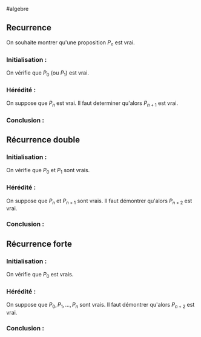 #algebre 
## Recurrence 
On souhaite montrer qu'une proposition $P_{n}$ est vrai.
### Initialisation :
On vérifie que $P_{0}$ (ou $P_{1}$) est vrai.
### Hérédité : 
On suppose que $P_{n}$ est vrai. Il faut determiner qu'alors $P_{n+1}$ est vrai.
### Conclusion :

## Récurrence double
### Initialisation :
On vérifie que $P_{0}$ et $P_{1}$ sont vrais.
### Hérédité :
On suppose que $P_{n}$ et $P_{n+1}$ sont vrais. Il faut démontrer qu'alors $P_{n+2}$ est vrai. 
### Conclusion :

## Récurrence forte
### Initialisation :
On vérifie que $P_{0}$ est vrais.
### Hérédité :
On suppose que $P_{0}, P_{1},\ldots , P_{n}$  sont vrais. Il faut démontrer qu'alors $P_{n+2}$ est vrai. 
### Conclusion :